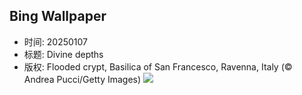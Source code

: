 ## Bing Wallpaper
- 时间: 20250107
- 标题: Divine depths
- 版权: Flooded crypt, Basilica of San Francesco, Ravenna, Italy (© Andrea Pucci/Getty Images)
![](https://cn.bing.com/th?id=OHR.RavennaBasilica_EN-US9585765715_UHD.jpg&rf=LaDigue_UHD.jpg&pid=hp&w=3840&h=2160&rs=1&c=4)
